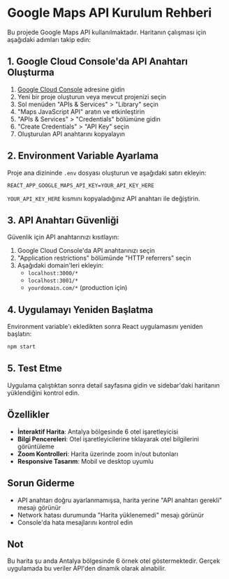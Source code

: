 # Google Maps API Kurulum Rehberi

Bu projede Google Maps API kullanılmaktadır. Haritanın çalışması için aşağıdaki adımları takip edin:

## 1. Google Cloud Console'da API Anahtarı Oluşturma

1. [Google Cloud Console](https://console.cloud.google.com/) adresine gidin
2. Yeni bir proje oluşturun veya mevcut projenizi seçin
3. Sol menüden "APIs & Services" > "Library" seçin
4. "Maps JavaScript API" aratın ve etkinleştirin
5. "APIs & Services" > "Credentials" bölümüne gidin
6. "Create Credentials" > "API Key" seçin
7. Oluşturulan API anahtarını kopyalayın

## 2. Environment Variable Ayarlama

Proje ana dizininde `.env` dosyası oluşturun ve aşağıdaki satırı ekleyin:

```
REACT_APP_GOOGLE_MAPS_API_KEY=YOUR_API_KEY_HERE
```

`YOUR_API_KEY_HERE` kısmını kopyaladığınız API anahtarı ile değiştirin.

## 3. API Anahtarı Güvenliği

Güvenlik için API anahtarınızı kısıtlayın:

1. Google Cloud Console'da API anahtarınızı seçin
2. "Application restrictions" bölümünde "HTTP referrers" seçin
3. Aşağıdaki domain'leri ekleyin:
   - `localhost:3000/*`
   - `localhost:3001/*`
   - `yourdomain.com/*` (production için)

## 4. Uygulamayı Yeniden Başlatma

Environment variable'ı ekledikten sonra React uygulamasını yeniden başlatın:

```bash
npm start
```

## 5. Test Etme

Uygulama çalıştıktan sonra detail sayfasına gidin ve sidebar'daki haritanın yüklendiğini kontrol edin.

## Özellikler

- **İnteraktif Harita**: Antalya bölgesinde 6 otel işaretleyicisi
- **Bilgi Pencereleri**: Otel işaretleyicilerine tıklayarak otel bilgilerini görüntüleme
- **Zoom Kontrolleri**: Harita üzerinde zoom in/out butonları
- **Responsive Tasarım**: Mobil ve desktop uyumlu

## Sorun Giderme

- API anahtarı doğru ayarlanmamışsa, harita yerine "API anahtarı gerekli" mesajı görünür
- Network hatası durumunda "Harita yüklenemedi" mesajı görünür
- Console'da hata mesajlarını kontrol edin

## Not

Bu harita şu anda Antalya bölgesinde 6 örnek otel göstermektedir. Gerçek uygulamada bu veriler API'den dinamik olarak alınabilir. 